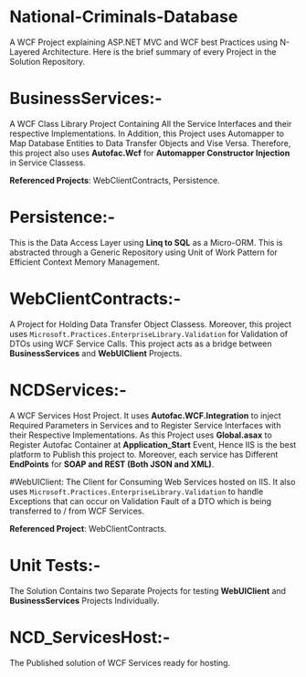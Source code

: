 # National-Criminals-Database
A WCF Project explaining ASP.NET MVC and WCF best Practices using N-Layered Architecture. Here is the brief summary of every Project in the Solution Repository.

# BusinessServices:-
A WCF Class Library Project Containing All the Service Interfaces and their respective Implementations. In Addition, this Project uses Automapper to Map Database Entities to Data Transfer Objects and Vise Versa. Therefore, this project also uses **Autofac.Wcf** for **Automapper Constructor Injection** in Service Classess.

**Referenced Projects**: WebClientContracts, Persistence.

# Persistence:-
This is the Data Access Layer using **Linq to SQL** as a Micro-ORM. This is abstracted through a Generic Repository using Unit of Work Pattern for Efficient Context Memory Management.

# WebClientContracts:-
A Project for Holding Data Transfer Object Classess. Moreover, this project uses ``Microsoft.Practices.EnterpriseLibrary.Validation`` for Validation of DTOs using WCF Service Calls. This project acts as a bridge between **BusinessServices** and **WebUIClient** Projects.

# NCDServices:-
A WCF Services Host Project. It uses **Autofac.WCF.Integration** to inject Required Parameters in Services and to Register Service Interfaces with their Respective Implementations. As this Project uses **Global.asax** to Register Autofac Container at **Application_Start** Event, Hence IIS is the best platform to Publish this project to. Moreover, each service has Different **EndPoints** for **SOAP and REST (Both JSON and XML)**. 


#WebUIClient:
The Client for Consuming Web Services hosted on IIS. It also uses ``Microsoft.Practices.EnterpriseLibrary.Validation`` to handle Exceptions that can occur on Validation Fault of a DTO which is being transferred to / from WCF Services.

**Referenced Project**: WebClientContracts.

# Unit Tests:-
The Solution Contains two Separate Projects for testing **WebUIClient** and **BusinessServices** Projects Individually.

# NCD_ServicesHost:-
The Published solution of WCF Services ready for hosting.
